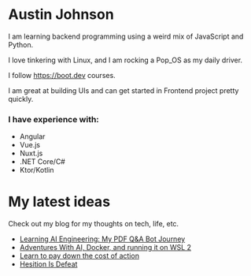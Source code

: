 # Austin Johnson

I am learning backend programming using a weird mix of JavaScript and Python. 

I love tinkering with Linux, and I am rocking a Pop_OS as my daily driver. 

I follow https://boot.dev courses.

I am great at building UIs and can get started in Frontend project pretty quickly.

### I have experience with:
 - Angular
 - Vue.js
 - Nuxt.js
 - .NET Core/C#
 - Ktor/Kotlin 

# My latest ideas 
Check out my blog for my thoughts on tech, life, etc. 

<!-- BLOG-POST-LIST:START -->
- [Learning AI Engineering: My PDF Q&amp;A Bot Journey](https://www.theaustinjohnson.com/posts/pdf-chatbot/)
- [Adventures With AI, Docker, and running it on WSL 2](https://www.theaustinjohnson.com/posts/adventures-with-ai-docker-wsl/)
- [Learn to pay down the cost of action](https://www.theaustinjohnson.com/posts/pay-cost-of-action/)
- [Hesition Is Defeat](https://www.theaustinjohnson.com/posts/hesition-is-defeat/)
<!-- BLOG-POST-LIST:END -->
